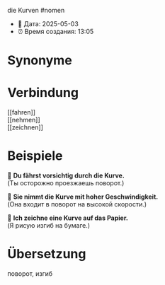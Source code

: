 die Kurven
#nomen
- 📍 Дата: 2025-05-03
- ⏰ Время создания: 13:05
# Synonyme

# Verbindung 
[[fahren]]  
[[nehmen]]  
[[zeichnen]]
# Beispiele
🔹 **Du fährst vorsichtig durch die Kurve.**  
(Ты осторожно проезжаешь поворот.)

🔹 **Sie nimmt die Kurve mit hoher Geschwindigkeit.**  
(Она входит в поворот на высокой скорости.)

🔹 **Ich zeichne eine Kurve auf das Papier.**  
(Я рисую изгиб на бумаге.)
# Übersetzung
поворот, изгиб